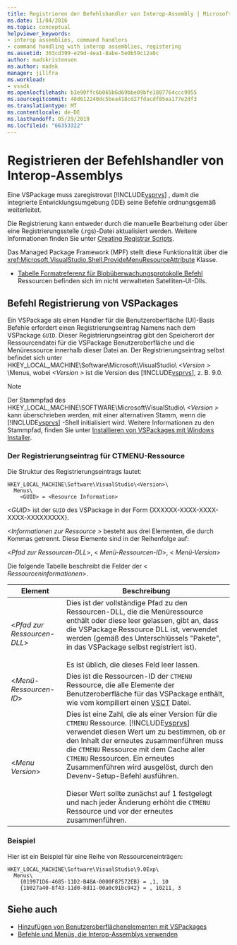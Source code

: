 ```yaml
---
title: Registrieren der Befehlshandler von Interop-Assembly | Microsoft-Dokumentation
ms.date: 11/04/2016
ms.topic: conceptual
helpviewer_keywords:
- interop assemblies, command handlers
- command handling with interop assemblies, registering
ms.assetid: 303cd399-e29d-4ea1-8abe-5e0b59c12a0c
author: madskristensen
ms.author: madsk
manager: jillfra
ms.workload:
- vssdk
ms.openlocfilehash: b3e90ffc6b065b6d69bbe09bfe1887764ccc9955
ms.sourcegitcommit: 40d612240dc5bea418cd27fdacdf85ea177e2df3
ms.translationtype: MT
ms.contentlocale: de-DE
ms.lasthandoff: 05/29/2019
ms.locfileid: "66353322"
---
```

# <a name="registering-interop-assembly-command-handlers"></a>Registrieren der Befehlshandler von Interop-Assemblys
Eine VSPackage muss zaregistrovat [!INCLUDE[vsprvs](../../code-quality/includes/vsprvs_md.md)] , damit die integrierte Entwicklungsumgebung (IDE) seine Befehle ordnungsgemäß weiterleitet.

 Die Registrierung kann entweder durch die manuelle Bearbeitung oder über eine Registrierungsstelle (.rgs)-Datei aktualisiert werden. Weitere Informationen finden Sie unter [Creating Registrar Scripts](/cpp/atl/creating-registrar-scripts).

 Das Managed Package Framework (MPF) stellt diese Funktionalität über die <xref:Microsoft.VisualStudio.Shell.ProvideMenuResourceAttribute> Klasse.

- [Tabelle Formatreferenz für Blobüberwachungsprotokolle Befehl](https://msdn.microsoft.com/library/09e9c6ef-9863-48de-9483-d45b7b7c798f) Ressourcen befinden sich im nicht verwalteten Satelliten-UI-Dlls.

## <a name="command-handler-registration-of-a-vspackage"></a>Befehl Registrierung von VSPackages
 Ein VSPackage als einen Handler für die Benutzeroberfläche (UI)-Basis Befehle erfordert einen Registrierungseintrag Namens nach dem VSPackage `GUID`. Dieser Registrierungseintrag gibt den Speicherort der Ressourcendatei für die VSPackage Benutzeroberfläche und die Menüressource innerhalb dieser Datei an. Der Registrierungseintrag selbst befindet sich unter HKEY_LOCAL_MACHINE\Software\Microsoft\VisualStudio\\ *\<Version >* \Menus, wobei  *\<Version >* ist die Version des [!INCLUDE[vsprvs](../../code-quality/includes/vsprvs_md.md)], z. B. 9.0.

> [!NOTE]
> Der Stammpfad des HKEY_LOCAL_MACHINE\SOFTWARE\Microsoft\VisualStudio\\ *\<Version >* kann überschrieben werden, mit einer alternativen Stamm, wenn die [!INCLUDE[vsprvs](../../code-quality/includes/vsprvs_md.md)] -Shell initialisiert wird. Weitere Informationen zu den Stammpfad, finden Sie unter [Installieren von VSPackages mit Windows Installer](../../extensibility/internals/installing-vspackages-with-windows-installer.md).

### <a name="the-ctmenu-resource-registry-entry"></a>Der Registrierungseintrag für CTMENU-Ressource
 Die Struktur des Registrierungseintrags lautet:

```
HKEY_LOCAL_MACHINE\Software\VisualStudio\<Version>\
  Menus\
    <GUID> = <Resource Information>
```

 \<*GUID*> ist der `GUID` des VSPackage in der Form {XXXXXX-XXXX-XXXX-XXXX-XXXXXXXXX}.

 *\<Informationen zur Ressource >* besteht aus drei Elementen, die durch Kommas getrennt. Diese Elemente sind in der Reihenfolge auf:

 \<*Pfad zur Ressourcen-DLL*>, \< *Menü-Ressourcen-ID*>, \< *Menü-Version*>

 Die folgende Tabelle beschreibt die Felder der \< *Ressourceninformationen*>.

| Element | Beschreibung |
|---------------------------| - |
| \<*Pfad zur Ressourcen-DLL*> | Dies ist der vollständige Pfad zu den Ressourcen-DLL, die die Menüressource enthält oder diese leer gelassen, gibt an, dass die VSPackage Ressource DLL ist, verwendet werden (gemäß des Unterschlüssels "Pakete", in das VSPackage selbst registriert ist).<br /><br /> Es ist üblich, die dieses Feld leer lassen. |
| \<*Menü-Ressourcen-ID*> | Dies ist die Ressourcen-ID der `CTMENU` Ressource, die alle Elemente der Benutzeroberfläche für das VSPackage enthält, wie vom kompiliert einen [VSCT](../../extensibility/internals/visual-studio-command-table-dot-vsct-files.md) Datei. |
| \<*Menu Version*> | Dies ist eine Zahl, die als einer Version für die `CTMENU` Ressource. [!INCLUDE[vsprvs](../../code-quality/includes/vsprvs_md.md)] verwendet diesen Wert um zu bestimmen, ob er den Inhalt der erneutes zusammenführen muss die `CTMENU` Ressource mit dem Cache aller `CTMENU` Ressourcen. Ein erneutes Zusammenführen wird ausgelöst, durch den Devenv-Setup-Befehl ausführen.<br /><br /> Dieser Wert sollte zunächst auf 1 festgelegt und nach jeder Änderung erhöht die `CTMENU` Ressource und vor der erneutes zusammenführen. |

### <a name="example"></a>Beispiel
 Hier ist ein Beispiel für eine Reihe von Ressourceneinträgen:

```
HKEY_LOCAL_MACHINE\Software\VisualStudio\9.0Exp\
  Menus\
    {019971D6-4685-11D2-B48A-0000F87572EB} = ,1, 10
    {1b027a40-8f43-11d0-8d11-00a0c91bc942} = , 10211, 3
```

## <a name="see-also"></a>Siehe auch
- [Hinzufügen von Benutzeroberflächenelementen mit VSPackages](../../extensibility/internals/how-vspackages-add-user-interface-elements.md)
- [Befehle und Menüs, die Interop-Assemblys verwenden](../../extensibility/internals/commands-and-menus-that-use-interop-assemblies.md)